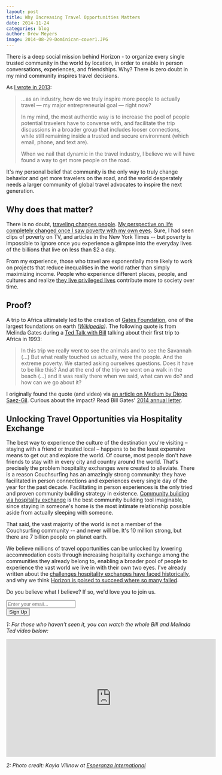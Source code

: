 ```yaml
---
layout: post
title: Why Increasing Travel Opportunities Matters
date: 2014-11-24
categories: blog
author: Drew Meyers
image: 2014-08-29-Dominican-cover1.JPG
---
```

There is a deep social mission behind Horizon - to organize every single trusted community in the world by location, in order to enable in person conversations, experiences, and friendships. Why? There is zero doubt in my mind community inspires travel decisions. 

As [I wrote in 2013](http://www.tnooz.com/article/when-conversation-still-trumps-the-web-can-websites-really-inspire-people-to-travel/):

<blockquote><p>...as an industry, how do we truly inspire more people to actually travel — my major entrepreneurial goal — right now?</p>

<p>In my mind, the most authentic way is to increase the pool of people potential travelers have to converse with, and facilitate the trip discussions in a broader group that includes looser connections, while still remaining inside a trusted and secure environment (which email, phone, and text are).</p>

<p>When we nail that dynamic in the travel industry, I believe we will have found a way to get more people on the road.</p></blockquote>

It's my personal belief that community is the only way to truly change behavior and get more travelers on the road, and the world desperately needs a larger community of global travel advocates to inspire the next generation.

## Why does that matter?

There is no doubt, [traveling changes people](http://www.thecausemopolitan.com/the-impact-of-traveling-abroad). <a href="http://www.drewmeyersinsights.com/2007/12/19/life-away-from-the-us/">My perspective on life completely changed once I saw poverty with my own eyes</a>. Sure, I had seen clips of poverty on TV, and articles in the New York Times -- but poverty is impossible to ignore once you experience a glimpse into the everyday lives of the billions that live on less than $2 a day.

From my experience, those who travel are exponentially more likely to work on projects that reduce inequalities in the world rather than simply maximizing income. People who experience different places, people, and cultures and realize [they live privileged lives](http://www.drewmeyersinsights.com/2007/09/20/if-this-doesnt-hit-you-like-a-rock-i-dont-know-what-will/) contribute more to society over time. 

## Proof? 

A trip to Africa ultimately led to the creation of [Gates Foundation](http://www.gatesfoundation.org/), one of the largest foundations on earth <em>([Wikipedia](http://en.wikipedia.org/wiki/List_of_wealthiest_charitable_foundations))</em>. The following quote is from Melinda Gates during a [Ted Talk with Bill](http://www.ted.com/talks/bill_and_melinda_gates_why_giving_away_our_wealth_has_been_the_most_satisfying_thing_we_ve_done) talking about their first trip to Africa in 1993:

> In this trip we really went to see the animals and to see the Savannah (…) But what really touched us actually, were the people. And the extreme poverty. We started asking ourselves questions. Does it have to be like this? And at the end of the trip we went on a walk in the beach (…) and it was really there when we said, what can we do? and how can we go about it?

I originally found the quote (and video) via [an article on Medium by Diego Saez-Gil](https://medium.com/@dsaezgil/the-transformational-power-of-travel-evidence-55e50cc22d9b). Curious about the impact? Read Bill Gates' [2014 annual letter](http://annualletter.gatesfoundation.org/).

## Unlocking Travel Opportunities via Hospitality Exchange

The best way to experience the culture of the destination you're visiting – staying with a friend or trusted local – happens to be the least expensive means to get out and explore the world. Of course, most people don't have friends to stay with in every city and country around the world. That's precisely the problem hospitality exchanges were created to alleviate. There is a reason Couchsurfing has an amazingly strong community: they have facilitated in person connections and experiences every single day of the year for the past decade. Facilitating in person experiences is the only tried and proven community building strategy in existence. [Community building via hospitality exchange](http://www.horizonapp.co/blog/community-building-hospitality-exchanges/) is the best community building tool imaginable, since staying in someone's home is the most intimate relationship possible aside from actually sleeping with someone.

That said, the vast majority of the world is not a member of the Couchsurfing community -- and never will be. It's 10 million strong, but there are 7 billion people on planet earth.

We believe millions of travel opportunities can be unlocked by lowering accommodation costs through increasing hospitality exchange among the communities they already belong to, enabling a broader pool of people to experience the vast world we live in with their own two eyes. I've already written about the [challenges hospitality exchanges have faced historically](http://www.horizonapp.co/blog/hospitality-networks-failed/), and why we think [Horizon is poised to succeed where so many failed](http://www.horizonapp.co/blog/horizon-approach-hospitality-exchange/). 

Do you believe what I believe? If so, we'd love you to join us.

<!-- Begin MailChimp Signup Form -->
<div id="mc_embed_signup">
<form action="http://willmoyer.us2.list-manage.com/subscribe/post?u=69a898a29bc2e6a0ae2a83cd9&amp;id=835d9a226b" method="post" id="mc-embedded-subscribe-form" name="mc-embedded-subscribe-form" class="validate" target="_blank" novalidate>
  
<div class="mc-field-group">
  <div class="grid grid--tight">
    <div class="grid__item one-whole desk-two-thirds">
      <input type="email" value="" name="EMAIL" class="required email input-text margin-b" id="mce-EMAIL" placeholder="Enter your email...">
    </div>
    <div class="grid__item one-whole desk-one-third">
      <input type="submit" value="Sign Up" name="subscribe" id="mc-embedded-subscribe" class="button btn btn--full margin-b">
      <input type="hidden" name="FILTER" id="FILTER" value="BlogPost" />
    </div>
  </div><!-- end grid -->
</div>
<div id="mce-responses" class="clear">
 <div class="response" id="mce-error-response" style="display:none"></div>
 <div class="response" id="mce-success-response" style="display:none"></div>
</div>    <!-- real people should not fill this in and expect good things - do not remove this or risk form bot signups-->
 <div style="position: absolute; left: -5000px;"><input type="text" name="b_69a898a29bc2e6a0ae2a83cd9_835d9a226b" tabindex="-1" value=""></div>
    
</form>
</div>
  
 <!--End mc_embed_signup--> 

<em>1: For those who haven't seen it, you can watch the whole Bill and Melinda Ted video below:</em>

<div align="center"><iframe src="https://embed-ssl.ted.com/talks/bill_and_melinda_gates_why_giving_away_our_wealth_has_been_the_most_satisfying_thing_we_ve_done.html" width="560" height="315" frameborder="0" scrolling="no" webkitAllowFullScreen mozallowfullscreen allowFullScreen></iframe></div>

<em>2: Photo credit: Kayla Villnow at [Esperanza International](http://esperanza.org/home/index.php)</em>
